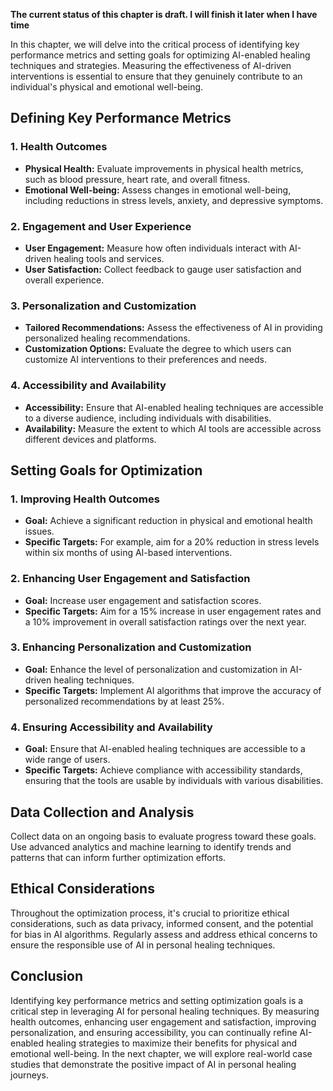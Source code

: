 **The current status of this chapter is draft. I will finish it later when I have time**

In this chapter, we will delve into the critical process of identifying key performance metrics and setting goals for optimizing AI-enabled healing techniques and strategies. Measuring the effectiveness of AI-driven interventions is essential to ensure that they genuinely contribute to an individual's physical and emotional well-being.

Defining Key Performance Metrics
--------------------------------

### 1. **Health Outcomes**

* **Physical Health:** Evaluate improvements in physical health metrics, such as blood pressure, heart rate, and overall fitness.
* **Emotional Well-being:** Assess changes in emotional well-being, including reductions in stress levels, anxiety, and depressive symptoms.

### 2. **Engagement and User Experience**

* **User Engagement:** Measure how often individuals interact with AI-driven healing tools and services.
* **User Satisfaction:** Collect feedback to gauge user satisfaction and overall experience.

### 3. **Personalization and Customization**

* **Tailored Recommendations:** Assess the effectiveness of AI in providing personalized healing recommendations.
* **Customization Options:** Evaluate the degree to which users can customize AI interventions to their preferences and needs.

### 4. **Accessibility and Availability**

* **Accessibility:** Ensure that AI-enabled healing techniques are accessible to a diverse audience, including individuals with disabilities.
* **Availability:** Measure the extent to which AI tools are accessible across different devices and platforms.

Setting Goals for Optimization
------------------------------

### 1. **Improving Health Outcomes**

* **Goal:** Achieve a significant reduction in physical and emotional health issues.
* **Specific Targets:** For example, aim for a 20% reduction in stress levels within six months of using AI-based interventions.

### 2. **Enhancing User Engagement and Satisfaction**

* **Goal:** Increase user engagement and satisfaction scores.
* **Specific Targets:** Aim for a 15% increase in user engagement rates and a 10% improvement in overall satisfaction ratings over the next year.

### 3. **Enhancing Personalization and Customization**

* **Goal:** Enhance the level of personalization and customization in AI-driven healing techniques.
* **Specific Targets:** Implement AI algorithms that improve the accuracy of personalized recommendations by at least 25%.

### 4. **Ensuring Accessibility and Availability**

* **Goal:** Ensure that AI-enabled healing techniques are accessible to a wide range of users.
* **Specific Targets:** Achieve compliance with accessibility standards, ensuring that the tools are usable by individuals with various disabilities.

Data Collection and Analysis
----------------------------

Collect data on an ongoing basis to evaluate progress toward these goals. Use advanced analytics and machine learning to identify trends and patterns that can inform further optimization efforts.

Ethical Considerations
----------------------

Throughout the optimization process, it's crucial to prioritize ethical considerations, such as data privacy, informed consent, and the potential for bias in AI algorithms. Regularly assess and address ethical concerns to ensure the responsible use of AI in personal healing techniques.

Conclusion
----------

Identifying key performance metrics and setting optimization goals is a critical step in leveraging AI for personal healing techniques. By measuring health outcomes, enhancing user engagement and satisfaction, improving personalization, and ensuring accessibility, you can continually refine AI-enabled healing strategies to maximize their benefits for physical and emotional well-being. In the next chapter, we will explore real-world case studies that demonstrate the positive impact of AI in personal healing journeys.
